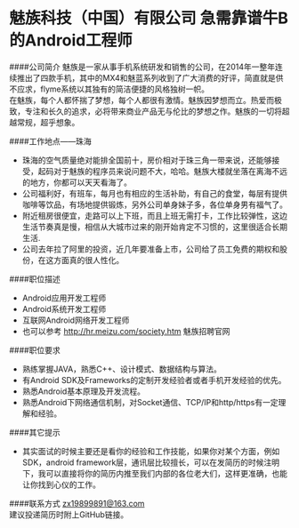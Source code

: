 魅族科技（中国）有限公司 急需靠谱牛B的Android工程师
==========

####公司简介
魅族是一家从事手机系统研发和销售的公司，在2014年一整年连续推出了四款手机，其中的MX4和魅蓝系列收到了广大消费的好评，简直就是供不应求，flyme系统以其独有的简洁便捷的风格独树一帜。  
在魅族，每个人都怀揣了梦想，每个人都很有激情。魅族因梦想而立。热爱而极致，专注和长久的追求，必将带来商业产品无与伦比的梦想之作。魅族的一切将超越常规，超乎想象。  

####工作地点——珠海
- 珠海的空气质量绝对能排全国前十，房价相对于珠三角一带来说，还能够接受，起码对于魅族的程序员来说问题不大，哈哈。魅族大楼就坐落在离海不远的地方，你都可以天天看海了。
- 公司福利好，有班车，每月也有相应的生活补助，有自己的食堂，每层有提供咖啡等饮品，有场地提供锻炼，另外公司单身妹子多，各位单身男有福气了。
- 附近租房很便宜，走路可以上下班，而且上班无需打卡，工作比较弹性，这边生活节奏真是慢，相信从大城市过来的刚开始肯定不习惯的，这里很适合长期生活. 
- 公司去年拉了阿里的投资，近几年要准备上市，公司给了员工免费的期权和股份，在这方面真的很人性化。

####职位描述
- Android应用开发工程师
- Android系统开发工程师
- 互联网Android网络开发工程师
- 也可以参考 http://hr.meizu.com/society.htm 魅族招聘官网

####职位要求
- 熟练掌握JAVA，熟悉C++、设计模式、数据结构与算法。
- 有Android SDK及Frameworks的定制开发经验者或者手机开发经验的优先。
- 熟悉Android基本原理及开发流程。
- 熟悉Android下网络通信机制，对Socket通信、TCP/IP和http/https有一定理解和经验。

####其它提示
- 其实面试的时候主要还是看你的经验和工作技能，如果你对某个方面，例如SDK，android framework层，通讯层比较擅长，可以在发简历的时候注明下，我可以直接将你的简历内推至我们内部的各位老大们，这样更准确，也能让你找到心仪的工作。  

####联系方式
[zx19899891@163.com](mailto:zx19899891@163.com)  
建议投递简历时附上GitHub链接。  